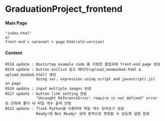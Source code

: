 # GraduationProject_frontend

#### Main Page
    "index.html"
    or
    front-end > carousel > page.html(old-version)

#### Content
    0518 update : Bootsrtap example code 를 이용한 졸업과제 front-end page 생성
    0519 update : button onclick 링크 페이지(upload_nonmasked.html & upload_masked.html) 생성
                  doing var. expression using script and javascript(.js) on page
    0524 update : input multiple images 완료
    0527 update : button link setting 완료
                  "Uncaught ReferenceError: require is not defined" error로 인하여 폴더 내 파일 개수 출력 안됨
    0531 update : flask Python을 이용하여 파일 개수 읽어오기 성공
                  Ready!와 Not Ready! 상태 동적으로 변화할 수 있도록 설정 완료

